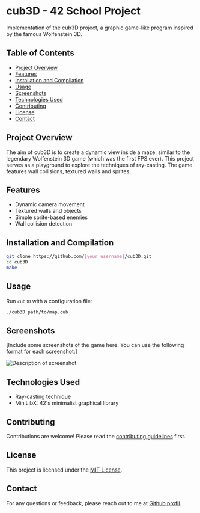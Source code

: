 # cub3D - 42 School Project

Implementation of the cub3D project, a graphic game-like program inspired by the famous Wolfenstein 3D.

## Table of Contents

- [Project Overview](#project-overview)
- [Features](#features)
- [Installation and Compilation](#installation-and-compilation)
- [Usage](#usage)
- [Screenshots](#screenshots)
- [Technologies Used](#technologies-used)
- [Contributing](#contributing)
- [License](#license)
- [Contact](#contact)

## Project Overview

The aim of cub3D is to create a dynamic view inside a maze, similar to the legendary Wolfenstein 3D game (which was the first FPS ever). This project serves as a playground to explore the techniques of ray-casting. The game features wall collisions, textured walls and sprites.

## Features

- Dynamic camera movement
- Textured walls and objects
- Simple sprite-based enemies
- Wall collision detection

## Installation and Compilation

```bash
git clone https://github.com/[your_username]/cub3D.git
cd cub3D
make
```

## Usage

Run `cub3D` with a configuration file:

```bash
./cub3D path/to/map.cub
```

## Screenshots

[Include some screenshots of the game here. You can use the following format for each screenshot:]

![Description of screenshot](path/to/screenshot.jpg)

## Technologies Used

- Ray-casting technique
- MiniLibX: 42's minimalist graphical library

## Contributing

Contributions are welcome! Please read the [contributing guidelines](CONTRIBUTING.md) first.

## License

This project is licensed under the [MIT License](LICENSE).

## Contact

For any questions or feedback, please reach out to me at [Github profil](https://github.com/Ticafblanc).
